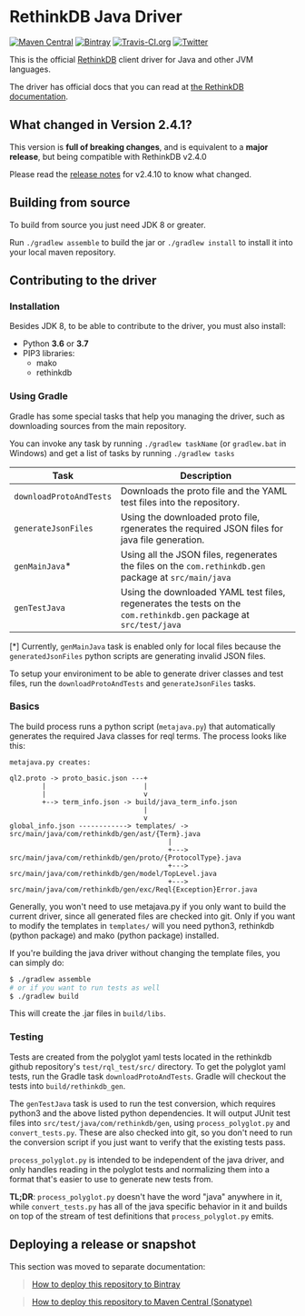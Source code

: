 # RethinkDB Java Driver

[![Maven Central](https://img.shields.io/maven-central/v/com.rethinkdb/rethinkdb-driver)](https://search.maven.org/artifact/com.rethinkdb/rethinkdb-driver)
[![Bintray](https://img.shields.io/bintray/v/rethinkdb/maven/rethinkdb-driver)](https://bintray.com/rethinkdb/maven/rethinkdb-driver/_latestVersion)
[![Travis-CI.org](https://img.shields.io/travis/rethinkdb/rethinkdb-java)](https://travis-ci.org/rethinkdb/rethinkdb-java)
[![Twitter](https://img.shields.io/twitter/url?style=social&url=https%3A%2F%2Fgithub.com%2Frethinkdb%2Frethinkdb-java)](https://twitter.com/intent/tweet?text=Wow:&url=https%3A%2F%2Fgithub.com%2Frethinkdb%2Frethinkdb-java)

This is the official [RethinkDB](https://rethinkdb.com/) client driver for Java and other JVM languages.

The driver has official docs that you can read at [the RethinkDB documentation](http://rethinkdb.com/api/java/).

## What changed in Version 2.4.1?

This version is **full of breaking changes**, and is equivalent to a **major release**, but being compatible with RethinkDB v2.4.0

Please read the [release notes](https://github.com/rethinkdb/rethinkdb-java/releases) for v2.4.10 to know what changed.

## Building from source

To build from source you just need JDK 8 or greater.

Run `./gradlew assemble` to build the jar or `./gradlew install` to install it into your local maven repository.

## Contributing to the driver

### Installation

Besides JDK 8, to be able to contribute to the driver, you must also install:

* Python **3.6** or **3.7**
* PIP3 libraries:
  * mako
  * rethinkdb

### Using Gradle

Gradle has some special tasks that help you managing the driver, such as downloading sources from the main repository.

You can invoke any task by running `./gradlew taskName` (or `gradlew.bat` in Windows) and get a list of tasks by running `./gradlew tasks`

| Task                    | Description                                                                                                       |
| ----------------------- | ----------------------------------------------------------------------------------------------------------------- |
| `downloadProtoAndTests` | Downloads the proto file and the YAML test files into the repository.                                             |
| `generateJsonFiles`     | Using the downloaded proto file, rgenerates the required JSON files for java file generation.                     |
| `genMainJava`*          | Using all the JSON files, regenerates the files on the `com.rethinkdb.gen` package at `src/main/java`             |
| `genTestJava`           | Using the downloaded YAML test files, regenerates the tests on the `com.rethinkdb.gen` package at `src/test/java` |

[*] Currently, `genMainJava` task is enabled only for local files because the `generatedJsonFiles` python scripts are generating invalid JSON files.

To setup your environiment to be able to generate driver classes and test files, run the `downloadProtoAndTests` and `generateJsonFiles` tasks.

### Basics

The build process runs a python script (`metajava.py`) that
automatically generates the required Java classes for reql terms. The
process looks like this:

```
metajava.py creates:

ql2.proto -> proto_basic.json ---+
        |                        |
        |                        v
        +--> term_info.json -> build/java_term_info.json
                                 |
                                 v
global_info.json ------------> templates/ -> src/main/java/com/rethinkdb/gen/ast/{Term}.java
                                       |
                                       +---> src/main/java/com/rethinkdb/gen/proto/{ProtocolType}.java
                                       +---> src/main/java/com/rethinkdb/gen/model/TopLevel.java
                                       +---> src/main/java/com/rethinkdb/gen/exc/Reql{Exception}Error.java
```

Generally, you won't need to use metajava.py if you only want to build
the current driver, since all generated files are checked into
git. Only if you want to modify the templates in `templates/` will you
need python3, rethinkdb (python package) and mako (python package)
installed.

If you're building the java driver without changing the template
files, you can simply do:

```bash
$ ./gradlew assemble
# or if you want to run tests as well
$ ./gradlew build
```

This will create the .jar files in `build/libs`.

### Testing

Tests are created from the polyglot yaml tests located in the rethinkdb github repository's `test/rql_test/src/` directory.
To get the polyglot yaml tests, run the Gradle task `downloadProtoAndTests`. Gradle will checkout the tests into `build/rethinkdb_gen`.

The `genTestJava` task is used to run the test conversion, which requires python3 and the above listed python dependencies.
It will output JUnit test files into `src/test/java/com/rethinkdb/gen`, using `process_polyglot.py` and `convert_tests.py`.
These are also checked into git, so you don't need to run the conversion script if you just want to verify that the existing tests pass.

`process_polyglot.py` is intended to be independent of the java driver, and only handles reading in the polyglot tests and normalizing them into a format that's easier to use to generate new tests from.

**TL;DR**: `process_polyglot.py` doesn't have the word "java" anywhere in it, while `convert_tests.py` has all of the java specific behavior in it and builds on top of the stream of test definitions that `process_polyglot.py` emits.

## Deploying a release or snapshot

This section was moved to separate documentation:

> [How to deploy this repository to Bintray](DEPLOYING-BINTRAY.md) 

> [How to deploy this repository to Maven Central (Sonatype)](DEPLOYING-SONATYPE.md)